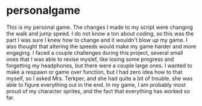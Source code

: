 # personalgame

This is my personal game. The changes I made to my script were changing the walk and jump speed. I do not know a ton about coding, so this was the part I was sure I knew how to change and it wouldn't blow up my game. I also thought that altering the speeds would make my game harder and more engaging. I faced a couple challenges during this project, several small ones that I was able to revise myslef, like losing some progress and forgetting my headphones, but there were a couple large ones. I wanted to make a respawn or game over function, but I had zero idea how to that myself, so I asked Mrs. Terkper, and she had quite a bit of trouble. she was able to figure everything out in the end. In my game, I am probably most proud of my character sprites, and the fact that everything has worked so far. 
